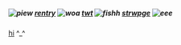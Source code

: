 ##### ![piew](https://watermelon.crd.co/assets/images/gallery06/d4647fd1.gif?v=6332de85) [rentry](https://rentry.co/paralysisduo) ![woa](https://i.postimg.cc/6qczPv2S/FC79189-D-7-F9-D-4-C4-F-BF7-A-E5540-B9-C44-AA.gif) [twt](https://x.com/Xellish_) ![fishh](https://i.postimg.cc/6pyzHT9j/3-D48-C7-C7-581-B-4636-B020-EF1-C5-FDEF55-D.gif) [strwpge](https://xellish.straw.page) ![eee](https://files.catbox.moe/v9ha2m.gif)


 [hi](https://rentry.co/lala-Iegion) ^_^
